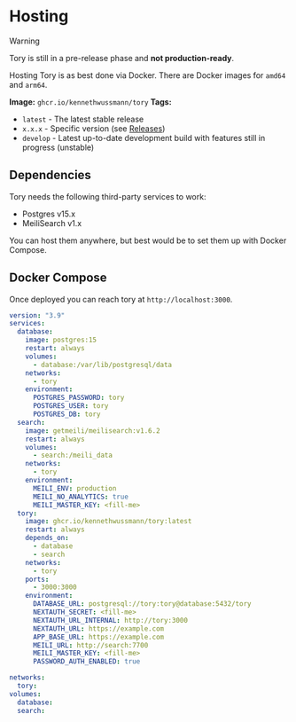 # Hosting

> [!WARNING]  
> Tory is still in a pre-release phase and **not production-ready**.

Hosting Tory is as best done via Docker. There are Docker images for `amd64` and `arm64`.

**Image:** `ghcr.io/kennethwussmann/tory`
**Tags:**

- `latest` - The latest stable release
- `x.x.x` - Specific version (see [Releases](https://github.com/KennethWussmann/tory/releases))
- `develop` - Latest up-to-date development build with features still in progress (unstable)

## Dependencies

Tory needs the following third-party services to work:

- Postgres v15.x
- MeiliSearch v1.x

You can host them anywhere, but best would be to set them up with Docker Compose.

## Docker Compose

Once deployed you can reach tory at `http://localhost:3000`.

```YAML
version: "3.9"
services:
  database:
    image: postgres:15
    restart: always
    volumes:
      - database:/var/lib/postgresql/data
    networks:
      - tory
    environment:
      POSTGRES_PASSWORD: tory
      POSTGRES_USER: tory
      POSTGRES_DB: tory
  search:
    image: getmeili/meilisearch:v1.6.2
    restart: always
    volumes:
      - search:/meili_data
    networks:
      - tory
    environment:
      MEILI_ENV: production
      MEILI_NO_ANALYTICS: true
      MEILI_MASTER_KEY: <fill-me>
  tory:
    image: ghcr.io/kennethwussmann/tory:latest
    restart: always
    depends_on:
      - database
      - search
    networks:
      - tory
    ports:
      - 3000:3000
    environment:
      DATABASE_URL: postgresql://tory:tory@database:5432/tory
      NEXTAUTH_SECRET: <fill-me>
      NEXTAUTH_URL_INTERNAL: http://tory:3000
      NEXTAUTH_URL: https://example.com
      APP_BASE_URL: https://example.com
      MEILI_URL: http://search:7700
      MEILI_MASTER_KEY: <fill-me>
      PASSWORD_AUTH_ENABLED: true

networks:
  tory:
volumes:
  database:
  search:
```
